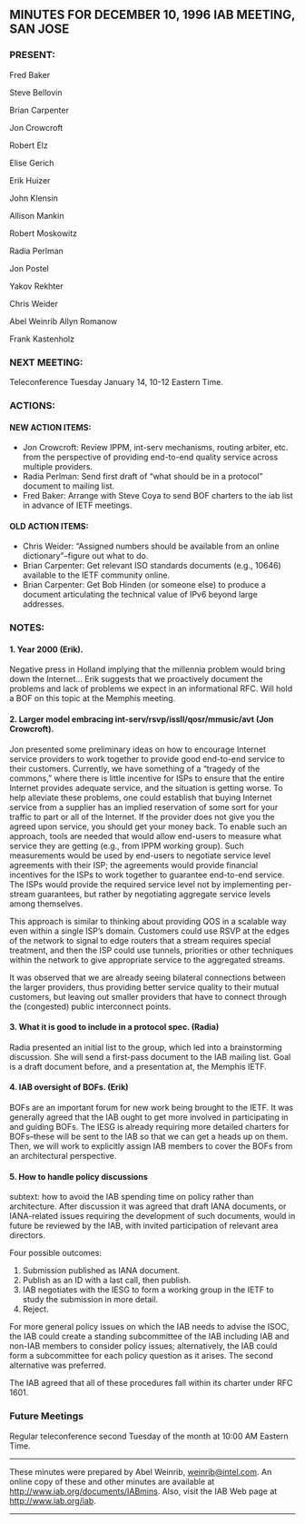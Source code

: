 
MINUTES FOR DECEMBER 10, 1996 IAB MEETING, SAN JOSE
---------------------------------------------------


### PRESENT:



 Fred Baker  

 Steve Bellovin  

 Brian Carpenter  

 Jon Crowcroft  

 Robert Elz  

 Elise Gerich  

 Erik Huizer  

 John Klensin  

 Allison Mankin  

 Robert Moskowitz  

 Radia Perlman  

 Jon Postel  

 Yakov Rekhter  

 Chris Weider  

Abel Weinrib
 Allyn Romanow  

 Frank Kastenholz



### NEXT MEETING:



Teleconference Tuesday January 14, 10-12 Eastern Time.


### ACTIONS:


#### NEW ACTION ITEMS:

+ Jon Crowcroft: Review IPPM, int-serv mechanisms, routing arbiter, etc. from the perspective of providing end-to-end quality service across multiple providers.
+ Radia Perlman: Send first draft of “what should be in a protocol” document to mailing list.
+ Fred Baker: Arrange with Steve Coya to send BOF charters to the iab list in advance of IETF meetings.

#### OLD ACTION ITEMS:

+ Chris Weider: “Assigned numbers should be available from an online dictionary”–figure out what to do.
+ Brian Carpenter: Get relevant ISO standards documents (e.g., 10646) available to the IETF community online.
+ Brian Carpenter: Get Bob Hinden (or someone else) to produce a document articulating the technical value of IPv6 beyond large addresses.


### NOTES:


#### 1. Year 2000 (Erik).


Negative press in Holland implying that the millennia problem would bring down the Internet…
 Erik suggests that we proactively document the problems and lack of problems we expect in an informational RFC. Will hold a BOF on this topic at the Memphis meeting. 


#### 2. Larger model embracing int-serv/rsvp/issll/qosr/mmusic/avt (Jon Crowcroft).


Jon presented some preliminary ideas on how to encourage Internet service providers to work together to provide good end-to-end service to their customers. Currently, we have something of a “tragedy of the commons,” where there is little incentive for ISPs to ensure that the entire Internet provides adequate service, and the situation is getting worse.
 To help alleviate these problems, one could establish that buying Internet service from a supplier has an implied reservation of some sort for your traffic to part or all of the Internet. If the provider does not give you the agreed upon service, you should get your money back. To enable such an approach, tools are needed that would allow end-users to measure what service they are getting (e.g., from IPPM working group). Such measurements would be used by end-users to negotiate service level agreements with their ISP; the agreements would provide financial incentives for the ISPs to work together to guarantee end-to-end service. The ISPs would provide the required service level not by implementing per-stream guarantees, but rather by negotiating aggregate service levels among themselves. 


 This approach is similar to thinking about providing QOS in a scalable way even within a single ISP’s domain. Customers could use RSVP at the edges of the network to signal to edge routers that a stream requires special treatment, and then the ISP could use tunnels, priorities or other techniques within the network to give appropriate service to the aggregated streams. 


 It was observed that we are already seeing bilateral connections between the larger providers, thus providing better service quality to their mutual customers, but leaving out smaller providers that have to connect through the (congested) public interconnect points. 


#### 3. What it is good to include in a protocol spec. (Radia)


Radia presented an initial list to the group, which led into a brainstorming discussion. She will send a first-pass document to the IAB mailing list.
 Goal is a draft document before, and a presentation at, the Memphis IETF.
 


#### 4. IAB oversight of BOFs. (Erik)


BOFs are an important forum for new work being brought to the IETF. It was generally agreed that the IAB ought to get more involved in participating in and guiding BOFs. The IESG is already requiring more detailed charters for BOFs–these will be sent to the IAB so that we can get a heads up on them. Then, we will work to explicitly assign IAB members to cover the BOFs from an architectural perspective.

#### 5. How to handle policy discussions

subtext: how to avoid the IAB spending time on policy rather than architecture.
 After discussion it was agreed that draft IANA documents, or IANA-related issues requiring the development of such documents, would in future be reviewed by the IAB, with invited participation of relevant area directors.
 


 Four possible outcomes:

1. Submission published as IANA document.
2. Publish as an ID with a last call, then publish.
3. IAB negotiates with the IESG to form a working group in the IETF to study the submission in more detail.
4. Reject.

 For more general policy issues on which the IAB needs to advise the ISOC, the IAB could create a standing subcommittee of the IAB including IAB and non-IAB members to consider policy issues; alternatively, the IAB could form a subcommittee for each policy question as it arises. The second alternative was preferred. 


 The IAB agreed that all of these procedures fall within its charter under RFC 1601. 



### Future Meetings



Regular teleconference second Tuesday of the month at 10:00 AM Eastern Time.




---


These minutes were prepared by Abel Weinrib, weinrib@intel.com. An online copy of these and other minutes are available at http://www.iab.org/documents/IABmins. Also, visit the IAB Web page at http://www.iab.org/iab.




---


